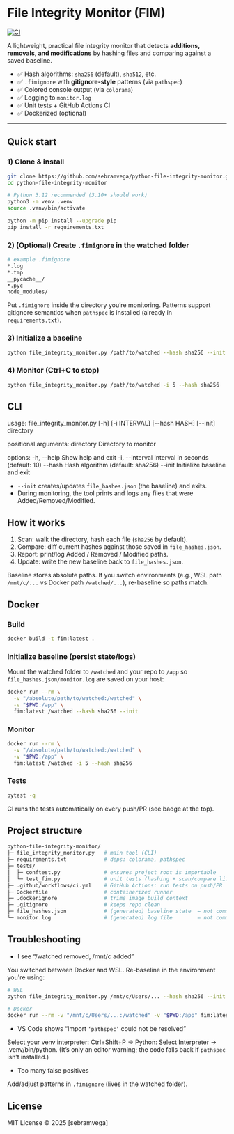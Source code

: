 # File Integrity Monitor (FIM)

[![CI](https://github.com/sebramvega/python-file-integrity-monitor/actions/workflows/ci.yml/badge.svg)](https://github.com/sebramvega/python-file-integrity-monitor/actions/workflows/ci.yml)

A lightweight, practical file integrity monitor that detects **additions, removals, and modifications** by hashing files and comparing against a saved baseline.

- ✅ Hash algorithms: `sha256` (default), `sha512`, etc.
- ✅ `.fimignore` with **gitignore-style** patterns (via `pathspec`)
- ✅ Colored console output (via `colorama`)
- ✅ Logging to `monitor.log`
- ✅ Unit tests + GitHub Actions CI
- ✅ Dockerized (optional)

---

## Quick start

### 1) Clone & install

```bash
git clone https://github.com/sebramvega/python-file-integrity-monitor.git
cd python-file-integrity-monitor

# Python 3.12 recommended (3.10+ should work)
python3 -m venv .venv
source .venv/bin/activate

python -m pip install --upgrade pip
pip install -r requirements.txt
```

### 2) (Optional) Create `.fimignore` in the watched folder
```bash
# example .fimignore
*.log
*.tmp
__pycache__/
*.pyc
node_modules/
```

Put `.fimignore` inside the directory you’re monitoring.
Patterns support gitignore semantics when `pathspec` is installed (already in `requirements.txt`).

### 3) Initialize a baseline
```bash
python file_integrity_monitor.py /path/to/watched --hash sha256 --init
```

### 4) Monitor (Ctrl+C to stop)
```bash
python file_integrity_monitor.py /path/to/watched -i 5 --hash sha256
```

## CLI
usage: file_integrity_monitor.py [-h] [-i INTERVAL] [--hash HASH] [--init] directory

positional arguments:
  directory             Directory to monitor

options:
  -h, --help            Show help and exit
  -i, --interval        Interval in seconds (default: 10)
  --hash                Hash algorithm (default: sha256)
  --init                Initialize baseline and exit

- `--init` creates/updates `file_hashes.json` (the baseline) and exits.
- During monitoring, the tool prints and logs any files that were Added/Removed/Modified.

## How it works
1. Scan: walk the directory, hash each file (`sha256` by default).
2. Compare: diff current hashes against those saved in `file_hashes.json`.
3. Report: print/log Added / Removed / Modified paths.
4. Update: write the new baseline back to `file_hashes.json`.

Baseline stores absolute paths. If you switch environments (e.g., WSL path `/mnt/c/...` vs Docker path `/watched/...`), re-baseline so paths match.

## Docker

### Build
```bash
docker build -t fim:latest .
```

### Initialize baseline (persist state/logs)
Mount the watched folder to `/watched` and your repo to `/app` so `file_hashes.json/monitor.log` are saved on your host:
```bash
docker run --rm \
  -v "/absolute/path/to/watched:/watched" \
  -v "$PWD:/app" \
  fim:latest /watched --hash sha256 --init
```

### Monitor
```bash
docker run --rm \
  -v "/absolute/path/to/watched:/watched" \
  -v "$PWD:/app" \
  fim:latest /watched -i 5 --hash sha256

```

### Tests
```bash
pytest -q
```
CI runs the tests automatically on every push/PR (see badge at the top).


## Project structure
```bash
python-file-integrity-monitor/
├─ file_integrity_monitor.py   # main tool (CLI)
├─ requirements.txt            # deps: colorama, pathspec
├─ tests/
│  ├─ conftest.py              # ensures project root is importable
│  └─ test_fim.py              # unit tests (hashing + scan/compare lifecycle)
├─ .github/workflows/ci.yml    # GitHub Actions: run tests on push/PR
├─ Dockerfile                  # containerized runner
├─ .dockerignore               # trims image build context
├─ .gitignore                  # keeps repo clean
├─ file_hashes.json            # (generated) baseline state  ← not committed
└─ monitor.log                 # (generated) log file        ← not committed
```

## Troubleshooting
* I see “/watched removed, /mnt/c added”

You switched between Docker and WSL. Re-baseline in the environment you're using:
```bash
# WSL
python file_integrity_monitor.py /mnt/c/Users/... --hash sha256 --init

# Docker
docker run --rm -v "/mnt/c/Users/...:/watched" -v "$PWD:/app" fim:latest /watched --hash sha256 --init

```
* VS Code shows “Import `‘pathspec’` could not be resolved”

Select your venv interpreter: Ctrl+Shift+P → Python: Select Interpreter → .venv/bin/python.
(It’s only an editor warning; the code falls back if `pathspec` isn’t installed.)

* Too many false positives

Add/adjust patterns in `.fimignore` (lives in the watched folder).


## License
MIT License © 2025 [sebramvega]

